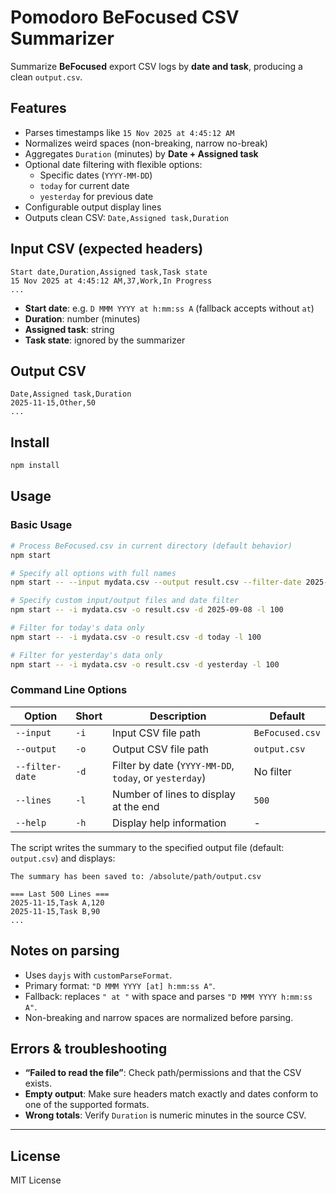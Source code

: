 # Pomodoro BeFocused CSV Summarizer

Summarize **BeFocused** export CSV logs by **date and task**, producing a clean `output.csv`.

## Features

* Parses timestamps like `15 Nov 2025 at 4:45:12 AM`
* Normalizes weird spaces (non-breaking, narrow no-break)
* Aggregates `Duration` (minutes) by **Date + Assigned task**
* Optional date filtering with flexible options:
  - Specific dates (`YYYY-MM-DD`)
  - `today` for current date
  - `yesterday` for previous date
* Configurable output display lines
* Outputs clean CSV: `Date,Assigned task,Duration`

## Input CSV (expected headers)

```
Start date,Duration,Assigned task,Task state
15 Nov 2025 at 4:45:12 AM,37,Work,In Progress
...
```

* **Start date**: e.g. `D MMM YYYY at h:mm:ss A` (fallback accepts without `at`)
* **Duration**: number (minutes)
* **Assigned task**: string
* **Task state**: ignored by the summarizer

## Output CSV

```
Date,Assigned task,Duration
2025-11-15,Other,50
...
```

## Install

```bash
npm install
```

## Usage

### Basic Usage

```bash
# Process BeFocused.csv in current directory (default behavior)
npm start

# Specify all options with full names
npm start -- --input mydata.csv --output result.csv --filter-date 2025-09-08 --lines 100

# Specify custom input/output files and date filter
npm start -- -i mydata.csv -o result.csv -d 2025-09-08 -l 100

# Filter for today's data only
npm start -- -i mydata.csv -o result.csv -d today -l 100

# Filter for yesterday's data only
npm start -- -i mydata.csv -o result.csv -d yesterday -l 100
```

### Command Line Options

| Option | Short | Description | Default |
|--------|-------|-------------|---------|
| `--input` | `-i` | Input CSV file path | `BeFocused.csv` |
| `--output` | `-o` | Output CSV file path | `output.csv` |
| `--filter-date` | `-d` | Filter by date (`YYYY-MM-DD`, `today`, or `yesterday`) | No filter |
| `--lines` | `-l` | Number of lines to display at the end | `500` |
| `--help` | `-h` | Display help information | - |

The script writes the summary to the specified output file (default: `output.csv`) and displays:

```
The summary has been saved to: /absolute/path/output.csv

=== Last 500 Lines ===
2025-11-15,Task A,120
2025-11-15,Task B,90
...
```

## Notes on parsing

* Uses `dayjs` with `customParseFormat`.
* Primary format: `"D MMM YYYY [at] h:mm:ss A"`.
* Fallback: replaces `" at "` with space and parses `"D MMM YYYY h:mm:ss A"`.
* Non-breaking and narrow spaces are normalized before parsing.

## Errors & troubleshooting

* **“Failed to read the file”**: Check path/permissions and that the CSV exists.
* **Empty output**: Make sure headers match exactly and dates conform to one of the supported formats.
* **Wrong totals**: Verify `Duration` is numeric minutes in the source CSV.

---

## License

MIT License